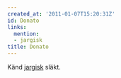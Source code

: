 ```yaml
---
created_at: '2011-01-07T15:20:31Z'
id: Donato
links:
  mention:
  - jargisk
title: Donato
---
```


Känd [jargisk] släkt.

  [jargisk]: jargisk